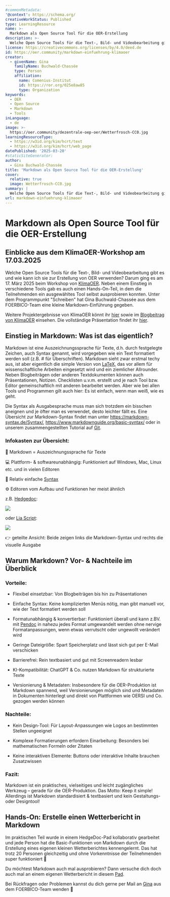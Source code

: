 ```yaml
---
#commonMetadata:
'@context': https://schema.org/
creativeWorkStatus: Published
type: LearningResource
name: >-
  Markdown als Open Source Tool für die OER-Erstellung
description: >-
  Welche Open Source Tools für die Text-, Bild- und Videobearbeitung gibt es und wie kann ich sie zur Erstellung von OER verwenden? Darum ging es am 17. März 2025 beim Workshop von KlimaOER. Unter dem Programmpunkt "Schreiben" hat Gina Buchwald-Chassée aus dem FOERBICO-Team eine kleine Markdown-Einführung gegeben. Mehr über die Vor- und Nachteile von Markdown und warum es für die OER-Erstellung hilfreich sein kann, erfahrt ihr in diesem Blogbeitrag!
license: https://creativecommons.org/licenses/by/4.0/deed.de
id: https://oer.community/markdown-einfuehrung-klimaoer
creator:
  - givenName: Gina
    familyName: Buchwald-Chassée
    type: Person
    affiliation:
      name: Comenius-Institut
      id: https://ror.org/025e8aw85
      type: Organization
keywords:
  - OER
  - Open Source
  - Markdown
  - Tools
inLanguage:
  - de
image: >-
  https://oer.community/dezentrale-oep-oer/Wetterfrosch-CC0.jpg
learningResourceType:
  - https://w3id.org/kim/hcrt/text
  - https://w3id.org/kim/hcrt/web_page
datePublished: '2025-03-20'
#staticSiteGenerator:
author:
  - Gina Buchwald-Chassée
title: 'Markdown als Open Source Tool für die OER-Erstellung'
cover:
  relative: true
  image: Wetterfrosch-CC0.jpg
summary: |
  Welche Open Source Tools für die Text-, Bild- und Videobearbeitung gibt es und wie kann ich sie zur Erstellung von OER verwenden? Darum ging es am 17. März 2025 beim Workshop von KlimaOER. Unter dem Programmpunkt "Schreiben" hat Gina Buchwald-Chassée aus dem FOERBICO-Team eine kleine Markdown-Einführung gegeben. Mehr über die Vor- und Nachteile von Markdown und warum es für die OER-Erstellung hilfreich sein kann, erfahrt ihr in diesem Blogbeitrag!
url: markdown-einfuehrung-klimaoer
---
```



# Markdown als Open Source Tool für die OER-Erstellung 

## Einblicke aus dem KlimaOER-Workshop am 17.03.2025

Welche Open Source Tools für die Text-, Bild- und Videobearbeitung gibt es und wie kann ich sie zur Erstellung von OER verwenden? Darum ging es am 17. März 2025 beim Workshop von [KlimaOER](https://www.ifgeo.uni-bonn.de/de/abteilungen/meteorologie/ag-klimamonitoring/klimaoer/klimaoer). Neben einem Einstieg in verschiedene Tools gab es auch einen Hands-On-Teil, in dem die Teilnehmenden ein ausgewähltes Tool selbst ausprobieren konnten. Unter dem Programmpunkt "Schreiben" hat Gina Buchwald-Chassée aus dem FOERBICO-Team eine kleine Markdown-Einführung gegeben.

Weitere Projektergebnisse von KlimaOER könnt ihr [hier](https://www.ifgeo.uni-bonn.de/de/abteilungen/meteorologie/ag-klimamonitoring/klimaoer/projektergebnisse) sowie im [Blogbeitrag von KlimaOER](https://www.ifgeo.uni-bonn.de/de/abteilungen/meteorologie/ag-klimamonitoring/klimaoer/berichte/open-source-tools-bericht) einsehen. Die vollständige Präsentation findet ihr [hier](https://www.ifgeo.uni-bonn.de/de/abteilungen/meteorologie/ag-klimamonitoring/medien-inhalte/opensourcetools_workshop.pdf/@@download).

## Einstieg in Markdown: Was ist das eigentlich?

Markdown ist eine Auszeichnungssprache für Texte, d.h. durch festgelegte Zeichen, auch Syntax genannt, wird vorgegeben wie ein Text formatiert werden soll (z.B. # für Überschriften). Markdown sieht zwar erstmal techy aus, ist aber eigentlich die simple Version von [LaTeX](https://www.latex-project.org/), das vor allem für wissenschaftliche Arbeiten eingesetzt wird und ein ziemlicher Allrounder. Neben Blogbeiträgen oder anderen Textdokumenten können auch Präsentationen, Notizen. Checklisten u.v.m. erstellt und je nach Tool bzw. Editor gemeinschaftlich mit anderen bearbeitet werden. Aber wie bei allen Tools und Programmen gilt auch hier: Es ist einfach, wenn man weiß, wie es geht. 

Die Syntax als Ausgabesprache muss man sich trotzdem ein bisschen aneignen und je öfter man es verwendet, desto leichter fällt es. Eine Übersicht zur Markdown-Syntax findet man unter https://markdown-syntax.de/Syntax/, https://www.markdownguide.org/basic-syntax/ oder in unserem zusammengestellten Tutorial auf [Git](https://git.rpi-virtuell.de/Comenius-Institut/FOERBICO/src/branch/main/events/workshops/markdown-tutorial.md).


### Infokasten zur Übersicht:

📄 Markdown = Auszeichnungssprache für Texte

💻 Plattform- & softwareunabhängig: Funktioniert auf Windows, Mac, Linux etc. und in vielen Editoren

📝 Relativ einfache [Syntax](https://www.ionos.de/digitalguide/websites/web-entwicklung/markdown/) 

⚙️ Editoren vom Aufbau und Funktionen her meist ähnlich 

z.B. [Hedgedoc](https://hedgedoc.org/):

![](https://pad.gwdg.de/uploads/543d8c09-ac12-4c91-9c2d-235098bb650a.png)

oder [Lia Script](https://liascript.github.io/LiveEditor/):

![](https://pad.gwdg.de/uploads/2634851d-84a2-4107-939b-5200af1ca644.png)

👉 geteilte Ansicht: Beide zeigen links die Markdown-Syntax und rechts die visuelle Ausgabe


## Warum Markdown? Vor- & Nachteile im Überblick

### Vorteile:

- Flexibel einsetzbar: Von Blogbeiträgen bis hin zu Präsentationen

- Einfache Syntax: Keine komplizierten Menüs nötig, man gibt manuell vor, wie der Text formatiert werden soll

- Formatunabhängig & konvertierbar: Funktioniert überall und kann z.BV. mit [Pendoc](https://pandoc.org/) in nahezu jedes Format umgewandelt werden ohne nervige Formatanpassungen, wenn etwas verrutscht oder ungewollt verändert wird

- Geringe Dateigröße: Spart Speicherplatz und lässt sich gut per E-Mail verschicken

- Barrierefrei: Rein textbasiert und gut mit Screenreadern lesbar

- KI-Kompatibilität: ChatGPT & Co. nutzen Markdown für strukturierte Texte

- Versionierung & Metadaten: Insbesondere für die OER-Produktion ist Markdown spannend, weil Versionierungen möglich sind und Metadaten in Dokumenten hinterlegt und direkt von Plattformen wie OERSI und Co. gezogen werden können

### Nachteile:

- Kein Design-Tool: Für Layout-Anpassungen wie Logos an bestimmten Stellen ungeeignet

- Komplexe Formatierungen erfordern Einarbeitung: Besonders bei mathematischen Formeln oder Zitaten

- Keine interaktiven Elemente: Buttons oder interaktive Inhalte brauchen Zusatzwissen

### Fazit:

Markdown ist ein praktisches, vielseitiges und leicht zugängliches Werkzeug – gerade für die OER-Produktion. Das Motto: Keep it simple! Allerdings ist Markdown standardisiert & textbasiert und kein Gestaltungs- oder Designtool!


## Hands-On: Erstelle einen Wetterbericht in Markdown

Im praktischen Teil wurde in einem HedgeDoc-Pad kollaborativ gearbeitet und jede Person hat die Basic-Funktionen von Markdown durch die Erstellung eines eigenen kleinen Wetterberichtes kennengelernt. Das hat trotz 20 Personen gleichzeitig und ohne Vorkenntnisse der Teilnehmenden super funktioniert 🚀

Du möchtest Markdown auch mal ausprobieren? Dann versuche dich doch auch mal an einem eigenen Wetterbericht in diesem [Pad](https://pad.gwdg.de/QOG7P_FSRpKyNNZ-ZVat_Q?both#). 

Bei Rückfragen oder Problemen kannst du dich gerne per Mail an [Gina](mailto:buchwald-chassee@comenius.de) aus dem FOERBICO-Team wenden 📧

